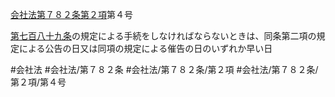 [会社法第７８２条第２項](会社法＿＿＿＿第７８２条第２項)第４号

[第七百八十九条](会社法＿＿＿＿第７８９条)の規定による手続をしなければならないときは、同条第二項の規定による公告の日又は同項の規定による催告の日のいずれか早い日


#会社法
#会社法/第７８２条
#会社法/第７８２条/第２項
#会社法/第７８２条/第２項/第４号

